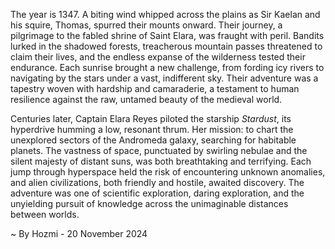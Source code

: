 
The year is 1347.  A biting wind whipped across the plains as Sir Kaelan and his squire, Thomas, spurred their mounts onward.  Their journey, a pilgrimage to the fabled shrine of Saint Elara, was fraught with peril.  Bandits lurked in the shadowed forests, treacherous mountain passes threatened to claim their lives, and the endless expanse of the wilderness tested their endurance.  Each sunrise brought a new challenge, from fording icy rivers to navigating by the stars under a vast, indifferent sky. Their adventure was a tapestry woven with hardship and camaraderie, a testament to human resilience against the raw, untamed beauty of the medieval world.


Centuries later, Captain Elara Reyes piloted the starship *Stardust*, its hyperdrive humming a low, resonant thrum.  Her mission: to chart the unexplored sectors of the Andromeda galaxy, searching for habitable planets.  The vastness of space, punctuated by swirling nebulae and the silent majesty of distant suns, was both breathtaking and terrifying.  Each jump through hyperspace held the risk of encountering unknown anomalies, and alien civilizations, both friendly and hostile, awaited discovery. The adventure was one of scientific exploration, daring exploration, and the unyielding pursuit of knowledge across the unimaginable distances between worlds.

~ By Hozmi - 20 November 2024

